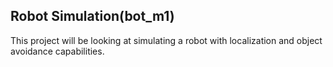## Robot Simulation(bot_m1)
This project will be looking at simulating a robot with localization and object avoidance capabilities.
